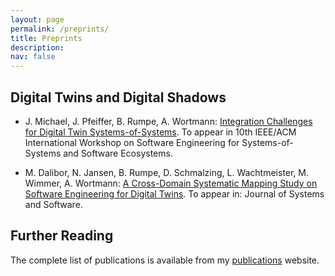 ```yaml
---
layout: page
permalink: /preprints/
title: Preprints
description: 
nav: false
---
```


## Digital Twins and Digital Shadows

- J. Michael, J. Pfeiffer, B. Rumpe, A. Wortmann: [Integration Challenges for Digital Twin Systems-of-Systems](https://www.researchgate.net/publication/359618724_Integration_Challenges_for_Digital_Twin_Systems-of-Systems). To appear in 10th IEEE/ACM International Workshop on Software Engineering for Systems-of-Systems and Software Ecosystems. 

- M. Dalibor, N. Jansen, B. Rumpe, D. Schmalzing, L. Wachtmeister, M. Wimmer, A. Wortmann: [A Cross-Domain Systematic Mapping Study on Software Engineering for Digital Twins](../downloads/preprints/2022/Systematic_Mapping_Study_on_Digital_Twins__DT_SMS_.pdf). To appear in: Journal of Systems and Software. 


## Further Reading

The complete list of publications is available from my [publications](../publications/) website.